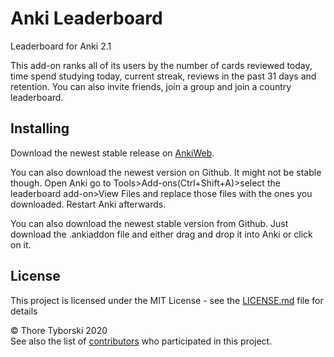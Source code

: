 # Anki Leaderboard
Leaderboard for Anki 2.1

This add-on ranks all of its users by the number of cards reviewed today, time spend studying today, current streak, reviews in the past 31 days and retention. You can also invite friends, join a group and join a country leaderboard.

## Installing
Download the newest stable release on [AnkiWeb](https://ankiweb.net/shared/info/41708974).

You can also download the newest version on Github. It might not be stable though. Open Anki go to Tools>Add-ons(Ctrl+Shift+A)>select the leaderboard add-on>View Files and replace those files with the ones you downloaded. Restart Anki afterwards.

You can also download the newest stable version from Github. Just download the .ankiaddon file and either drag and drop it into Anki or click on it.

## License

This project is licensed under the MIT License - see the [LICENSE.md](LICENSE.md) file for details

© Thore Tyborski 2020 <br>
See also the list of [contributors](https://github.com/ThoreBor/Anki_Leaderboard/contributors) who participated in this project.
